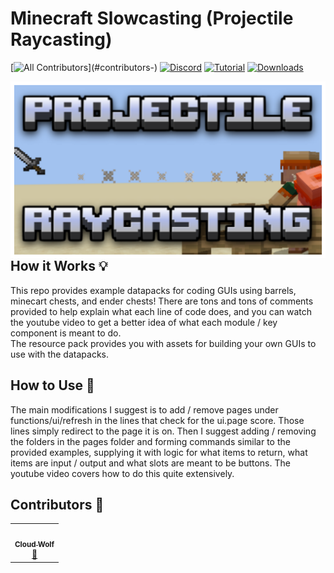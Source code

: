 # Minecraft Slowcasting (Projectile Raycasting)
<!-- ALL-CONTRIBUTORS-BADGE:START - Do not remove or modify this section -->
[![All Contributors](https://img.shields.io/badge/all_contributors-2-orange.svg?)](#contributors-)
[![Discord](https://img.shields.io/badge/Discord-⛓-blue.svg)](https://discord.gg/VzjQ7kFKqD)
[![Tutorial](https://img.shields.io/badge/Tutorial-▶-red.svg)](https://www.youtube.com/watch?v=z4tvTrqhBZE)
[![Downloads](https://img.shields.io/github/downloads/CloudWolfYT/MC-GUIFramework/total.svg)](https://github.com/CloudWolfYT/MC-GUIFramework/releases)
<!-- ALL-CONTRIBUTORS-BADGE:END -->
<img src="images/social.png"
     alt="Social Image"
     style="float: left; margin-right: 10px;" />

## How it Works 💡
<!-- prettier-ignore-start -->
<!-- markdownlint-disable -->
This repo provides example datapacks for coding GUIs using barrels, minecart chests, and ender chests! There are tons and tons of comments provided to help explain what each line of code does, and you can watch the youtube video to get a better idea of what each module / key component is meant to do. <br>
The resource pack provides you with assets for building your own GUIs to use with the datapacks.
<!-- markdownlint-enable -->
<!-- prettier-ignore-end -->

## How to Use 📝
<!-- prettier-ignore-start -->
<!-- markdownlint-disable -->
The main modifications I suggest is to add / remove pages under functions/ui/refresh in the lines that check for the ui.page score. Those lines simply redirect to the page it is on. Then I suggest adding / removing the folders in the pages folder and forming commands similar to the provided examples, supplying it with logic for what items to return, what items are input / output and what slots are meant to be buttons. The youtube video covers how to do this quite extensively.
<!-- markdownlint-enable -->
<!-- prettier-ignore-end -->

## Contributors 🧱
<!-- prettier-ignore-start -->
<!-- markdownlint-disable -->
<table>
  <tr>
    <td align="center"><a href="https://github.com/CloudWolfYT"><img src="https://avatars.githubusercontent.com/u/64243799?v=4" width="100px;" alt=""/><br /><sub><b>Cloud Wolf</b></sub></a><br /><a href="#" title="Project Creator">🔨</a></td>
  </tr>
</table>

<!-- markdownlint-enable -->
<!-- prettier-ignore-end -->
